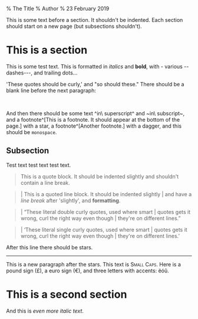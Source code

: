 % The Title
% Author
% 23 February 2019

This is some text before a section. It shouldn't be indented. Each section should start on a new page (but subsections shouldn't).

# This is a section

This is some test text. This is formatted in *italics* and **bold**, with - various -- dashes---, and trailing dots...

'These quotes should be curly,' and "so should these." There should be a blank line before the next paragraph:

&nbsp;

And then there should be some text ^in\ superscript^ and ~in\ subscript~, and a footnote^[This is a footnote. It should appear at the bottom of the page.] with a star, a footnote^[Another footnote.] with a dagger, and this should be `monospace`.

## Subsection

Test text test text test text.

> This is a quote block. It should be indented slightly
> and shouldn't contain a line break.

> | This is a quoted line block. It should be indented slightly
> | and have a *line break* after 'slightly', and **formatting**.

> | “These literal double curly quotes, used where smart
> | quotes gets it wrong, curl the right way even though
> | they're on different lines.”

> | ‘These literal single curly quotes, used where smart
> | quotes gets it wrong, curl the right way even though
> | they're on different lines.’

After this line there should be stars.

* * *

This is a new paragraph after the stars. This text is <span style="font-variant:small-caps;">Small Caps</span>. Here is a pound sign (£), a euro sign (€), and three letters with accents: ëóû.

# This is a second section

And this is *even more italic text*.
